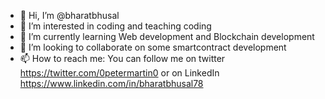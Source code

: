 - 👋 Hi, I’m @bharatbhusal
- 👀 I’m interested in coding and teaching coding
- 🌱 I’m currently learning Web development and Blockchain development
- 💞️ I’m looking to collaborate on some smartcontract development
- 📫 How to reach me: You can follow me on twitter https://twitter.com/0petermartin0 or on LinkedIn https://www.linkedin.com/in/bharatbhusal78

<!---
bharatbhusal/bharatbhusal is a ✨ special ✨ repository because its `README.md` (this file) appears on your GitHub profile.
You can click the Preview link to take a look at your changes.
--->
